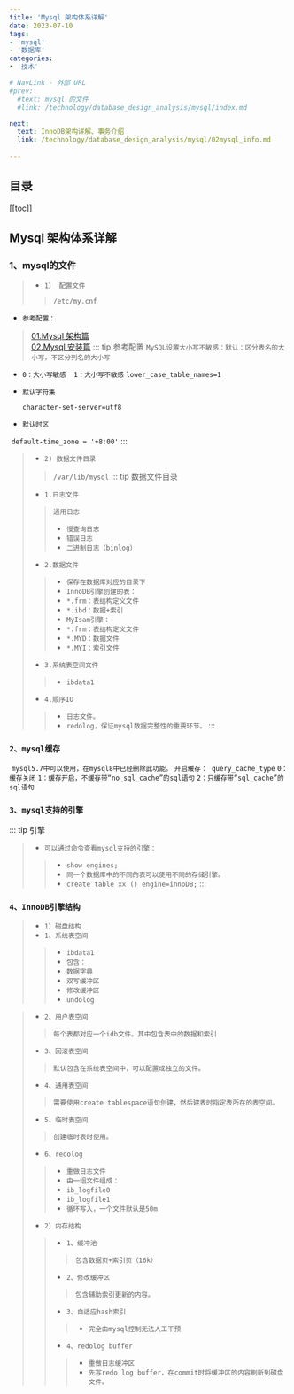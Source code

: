 ```yaml
---
title: 'Mysql 架构体系详解'
date: 2023-07-10
tags:
- 'mysql'
- '数据库'
categories:
- '技术'

# NavLink - 外部 URL
#prev:
  #text: mysql 的文件
  #link: /technology/database_design_analysis/mysql/index.md

next:
  text: InnoDB架构详解、事务介绍
  link: /technology/database_design_analysis/mysql/02mysql_info.md
 
---
```

## 目录
[[toc]]
## Mysql 架构体系详解
### 1、mysql的文件

>* `1） 配置文件` 
>> `/etc/my.cnf`
* `参考配置：`
 > [01.Mysql 架构篇](/file/mysql/01.MySQL架构篇.pdf)     
 > [02.Mysql 安装篇](/file/mysql/02.MySQL安装篇.pdf)
 ::: tip   参考配置
> `MySQL设置大小写不敏感：默认：区分表名的大小写，不区分列名的大小写`
* `0：大小写敏感  1：大小写不敏感`
   `lower_case_table_names=1`
* `默认字符集`

    `character-set-server=utf8`
* `默认时区`

​			`default-time_zone = '+8:00'`
:::
> * `2) 数据文件目录`
>> `/var/lib/mysql`
::: tip 数据文件目录
>* `1.日志文件`
>>`通用日志`
>>* `慢查询日志`
>>* `错误日志`
>>* `二进制日志（binlog）`
>* `2.数据文件`
>>* `保存在数据库对应的目录下`
>>* `InnoDB引擎创建的表：`
>>* `*.frm：表结构定义文件`
>>* `*.ibd：数据+索引`
>>* `MyIsam引擎：`
>>* `*.frm：表结构定义文件`
>>* `*.MYD：数据文件`
>>* `*.MYI：索引文件`
>* `3.系统表空间文件`
>>* `ibdata1`
>* `4.顺序IO`
>>* `日志文件。`
>> * `redolog，保证mysql数据完整性的重要环节。`
:::
### `2、mysql缓存`
​	`mysql5.7中可以使用，在mysql8中已经删除此功能。`
​	`开启缓存：`
​		`query_cache_type`
​		`0：缓存关闭`
​		`1：缓存开启，不缓存带“no_sql_cache”的sql语句`
​		`2：只缓存带“sql_cache”的sql语句`

### `3、mysql支持的引擎`
::: tip 引擎
>*	`可以通过命令查看mysql支持的引擎：`
>>* `show engines;`
>>* `同一个数据库中的不同的表可以使用不同的存储引擎。`
>>* `create table xx () engine=innoDB;`
:::

### `4、InnoDB引擎结构`
>* `1）磁盘结构`
>* `1、系统表空间`
>> * `ibdata1`
>> * `包含：`
>> * `数据字典`
>>* `双写缓冲区`
>>* `修改缓冲区`
>>* `undolog`

>* `2、用户表空间`
>> `每个表都对应一个idb文件。其中包含表中的数据和索引`
>* `3、回滚表空间`
>> `默认包含在系统表空间中，可以配置成独立的文件。`
>* `4、通用表空间`
>>`需要使用create tablespace语句创建，然后建表时指定表所在的表空间。`
>* `5、临时表空间`
>>`创建临时表时使用。`
>* `6、redolog`
>> * `重做日志文件`
>> * `由一组文件组成：`
>> * `ib_logfile0`
>> * `ib_logfile1`
>> * `循环写入，一个文件默认是50m`
>* `2）内存结构`
>> *	`1、缓冲池`
>>> `包含数据页+索引页（16k）`
>> * `2、修改缓冲区`
>>> `包含辅助索引更新的内容。`
>> * `3、自适应hash索引`
>>> * `完全由mysql控制无法人工干预`
>> * `4、redolog buffer`
>>> * `重做日志缓冲区`
>>> * `先写redo log buffer，在commit时将缓冲区的内容刷新到磁盘文件。`